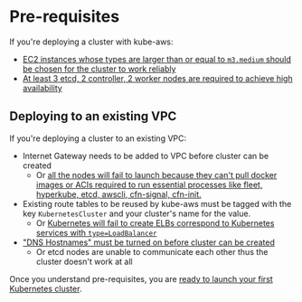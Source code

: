 # Pre-requisites

If you're deploying a cluster with kube-aws:

* [EC2 instances whose types are larger than or equal to `m3.medium` should be chosen for the cluster to work reliably](https://github.com/coreos/kube-aws/issues/138)
* [At least 3 etcd, 2 controller, 2 worker nodes are required to achieve high availability](https://github.com/coreos/kube-aws/issues/138#issuecomment-266432162)

## Deploying to an existing VPC

If you're deploying a cluster to an existing VPC:

* Internet Gateway needs to be added to VPC before cluster can be created
  * Or [all the nodes will fail to launch because they can't pull docker images or ACIs required to run essential processes like fleet, hyperkube, etcd, awscli, cfn-signal, cfn-init.](https://github.com/coreos/kube-aws/issues/120)
* Existing route tables to be reused by kube-aws must be tagged with the key `KubernetesCluster` and your cluster's name for the value.
  * Or [Kubernetes will fail to create ELBs correspond to Kubernetes services with `type=LoadBalancer`](https://github.com/coreos/kube-aws/issues/135)
* ["DNS Hostnames" must be turned on before cluster can be created](https://github.com/coreos/kube-aws/issues/119)
  * Or etcd nodes are unable to communicate each other thus the cluster doesn't work at all

Once you understand pre-requisites, you are [ready to launch your first Kubernetes cluster][aws-step-1].

[aws-step-1]: kubernetes-on-aws.md
[aws-step-2]: kubernetes-on-aws-render.md
[aws-step-3]: kubernetes-on-aws-launch.md
[aws-step-4]: kube-aws-cluster-updates.md
[aws-step-5]: kubernetes-on-aws-node-pool.md
[aws-step-6]: kubernetes-on-aws-destroy.md

